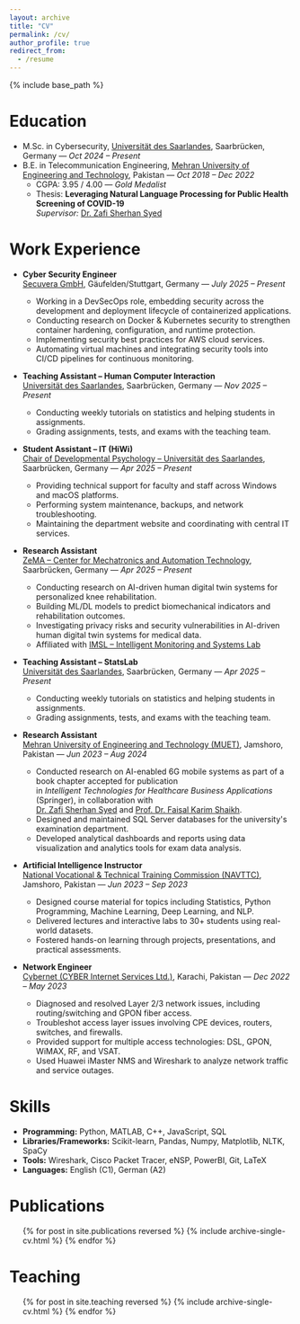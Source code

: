 ```yaml
---
layout: archive
title: "CV"
permalink: /cv/
author_profile: true
redirect_from:
  - /resume
---
```


{% include base_path %}

Education
======
* M.Sc. in Cybersecurity, [Universität des Saarlandes](https://www.uni-saarland.de/en/home.html), Saarbrücken, Germany — *Oct 2024 – Present*
* B.E. in Telecommunication Engineering, [Mehran University of Engineering and Technology](https://www.muet.edu.pk/), Pakistan — *Oct 2018 – Dec 2022*
  * CGPA: 3.95 / 4.00 — *Gold Medalist*
  * Thesis: **Leveraging Natural Language Processing for Public Health Screening of COVID-19**  
    *Supervisor:* [Dr. Zafi Sherhan Syed](https://scholar.google.com/citations?user=OLku1akAAAAJ&hl=en)

Work Experience
======

* **Cyber Security Engineer**  
  [Secuvera GmbH](https://www.secuvera.de/), Gäufelden/Stuttgart, Germany — *July 2025 – Present*  
  - Working in a DevSecOps role, embedding security across the development and deployment lifecycle of containerized applications.
  - Conducting research on Docker & Kubernetes security to strengthen container hardening, configuration, and runtime protection.
  - Implementing security best practices for AWS cloud services.
  - Automating virtual machines and integrating security tools into CI/CD pipelines for continuous monitoring.

* **Teaching Assistant – Human Computer Interaction**  
  [Universität des Saarlandes](https://www.uni-saarland.de/), Saarbrücken, Germany — *Nov 2025 – Present*  
  - Conducting weekly tutorials on statistics and helping students in assignments.
  - Grading assignments, tests, and exams with the teaching team.

* **Student Assistant – IT (HiWi)**  
  [Chair of Developmental Psychology – Universität des Saarlandes](https://www.uni-saarland.de/en/lehrstuhl/aschersleben.html), Saarbrücken, Germany — *Apr 2025 – Present*  
  - Providing technical support for faculty and staff across Windows and macOS platforms.
  - Performing system maintenance, backups, and network troubleshooting. 
  - Maintaining the department website and coordinating with central IT services.

* **Research Assistant**  
  [ZeMA – Center for Mechatronics and Automation Technology](https://zema.de/), Saarbrücken, Germany — *Apr 2025 – Present*  
  - Conducting research on AI-driven human digital twin systems for personalized knee rehabilitation.  
  - Building ML/DL models to predict biomechanical indicators and rehabilitation outcomes.
  - Investigating privacy risks and security vulnerabilities in AI-driven human digital twin systems for medical data.
  - Affiliated with [IMSL – Intelligent Monitoring and Systems Lab](https://imsl.de/)

* **Teaching Assistant – StatsLab**  
  [Universität des Saarlandes](https://www.uni-saarland.de/), Saarbrücken, Germany — *Apr 2025 – Present*  
  - Conducting weekly tutorials on statistics and helping students in assignments.
  - Grading assignments, tests, and exams with the teaching team. 

* **Research Assistant**  
  [Mehran University of Engineering and Technology (MUET)](https://www.muet.edu.pk/), Jamshoro, Pakistan — *Jun 2023 – Aug 2024*  
  - Conducted research on AI-enabled 6G mobile systems as part of a book chapter accepted for publication  
    in *Intelligent Technologies for Healthcare Business Applications* (Springer), in collaboration with  
    [Dr. Zafi Sherhan Syed](https://scholar.google.com/citations?user=OLku1akAAAAJ&hl=en) and  [Prof. Dr. Faisal Karim Shaikh](https://scholar.google.com/citations?user=Z8eRzj0AAAAJ&hl=en).  
  - Designed and maintained SQL Server databases for the university's examination department. 
  - Developed analytical dashboards and reports using data visualization and analytics tools for exam data analysis.  

* **Artificial Intelligence Instructor**  
  [National Vocational & Technical Training Commission (NAVTTC)](https://navttc.gov.pk/), Jamshoro, Pakistan — *Jun 2023 – Sep 2023*  
  - Designed course material for topics including Statistics, Python Programming, Machine Learning, Deep Learning, and NLP.
  - Delivered lectures and interactive labs to 30+ students using real-world datasets. 
  - Fostered hands-on learning through projects, presentations, and practical assessments.

* **Network Engineer**  
  [Cybernet (CYBER Internet Services Ltd.)](https://www.cyber.net.pk/), Karachi, Pakistan — *Dec 2022 – May 2023*  
  - Diagnosed and resolved Layer 2/3 network issues, including routing/switching and GPON fiber access. 
  - Troubleshot access layer issues involving CPE devices, routers, switches, and firewalls.
  - Provided support for multiple access technologies: DSL, GPON, WiMAX, RF, and VSAT.  
  - Used Huawei iMaster NMS and Wireshark to analyze network traffic and service outages.

Skills
======
* **Programming:** Python, MATLAB, C++, JavaScript, SQL  
* **Libraries/Frameworks:** Scikit-learn, Pandas, Numpy, Matplotlib, NLTK, SpaCy  
* **Tools:** Wireshark, Cisco Packet Tracer, eNSP, PowerBI, Git, LaTeX  
* **Languages:** English (C1), German (A2)

Publications
======
<ul>{% for post in site.publications reversed %}
  {% include archive-single-cv.html %}
{% endfor %}</ul>

Teaching
======
<ul>{% for post in site.teaching reversed %}
  {% include archive-single-cv.html %}
{% endfor %}</ul>
